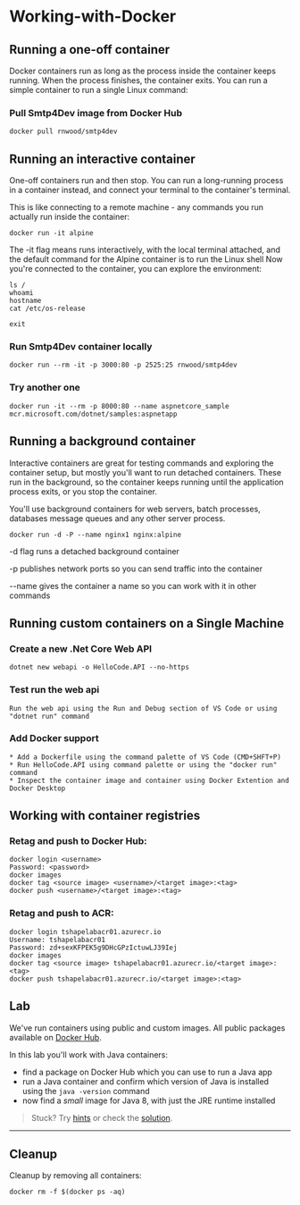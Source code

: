 # Working-with-Docker

## Running a one-off container

Docker containers run as long as the process inside the container keeps running. When the process finishes, the container exits.
You can run a simple container to run a single Linux command:

### Pull Smtp4Dev image from Docker Hub
```
docker pull rnwood/smtp4dev
```
## Running an interactive container

One-off containers run and then stop. You can run a long-running process in a container instead, and connect your terminal to the container's terminal.

This is like connecting to a remote machine - any commands you run actually run inside the container:
```
docker run -it alpine
```
The -it flag means runs interactively, with the local terminal attached, and the default command for the Alpine container is to run the Linux shell
Now you're connected to the container, you can explore the environment:
```
ls /
whoami
hostname
cat /etc/os-release

exit
```

### Run Smtp4Dev container locally
```
docker run --rm -it -p 3000:80 -p 2525:25 rnwood/smtp4dev
```
### Try another one
```
docker run -it --rm -p 8000:80 --name aspnetcore_sample mcr.microsoft.com/dotnet/samples:aspnetapp
```

## Running a background container

Interactive containers are great for testing commands and exploring the container setup, but mostly you'll want to run detached containers.
These run in the background, so the container keeps running until the application process exits, or you stop the container.

You'll use background containers for web servers, batch processes, databases message queues and any other server process.
```
docker run -d -P --name nginx1 nginx:alpine
```
-d flag runs a detached background container

-p publishes network ports so you can send traffic into the container

--name gives the container a name so you can work with it in other commands

## Running custom containers on a Single Machine

### Create a new .Net Core Web API
```
dotnet new webapi -o HelloCode.API --no-https
```

### Test run the web api
```
Run the web api using the Run and Debug section of VS Code or using "dotnet run" command
```

### Add Docker support
```
* Add a Dockerfile using the command palette of VS Code (CMD+SHFT+P)
* Run HelloCode.API using command palette or using the "docker run" command
* Inspect the container image and container using Docker Extention and Docker Desktop
```

## Working with container registries

### Retag and push to Docker Hub:
```
docker login <username>
Password: <password>
docker images
docker tag <source image> <username>/<target image>:<tag>
docker push <username>/<target image>:<tag>
```

### Retag and push to ACR:
```
docker login tshapelabacr01.azurecr.io
Username: tshapelabacr01
Password: zd+sexKFPEK5g9DHcGPzIctuwLJ39Iej
docker images
docker tag <source image> tshapelabacr01.azurecr.io/<target image>:<tag>
docker push tshapelabacr01.azurecr.io/<target image>:<tag>
```

## Lab

We've run containers using public and custom images. All public packages available on [Docker Hub](https://hub.docker.com).

In this lab you'll work with Java containers:

- find a package on Docker Hub which you can use to run a Java app
- run a Java container and confirm which version of Java is installed using the `java -version` command
- now find a *small* image for Java 8, with just the JRE runtime installed

> Stuck? Try [hints](hints.md) or check the [solution](solution.md).

___
## Cleanup

Cleanup by removing all containers:

```
docker rm -f $(docker ps -aq)
```
